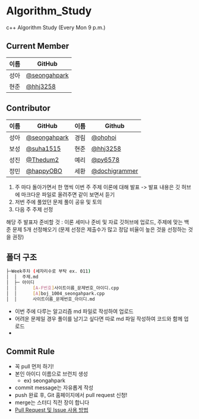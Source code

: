 # Algorithm_Study
c++ Algorithm Study (Every Mon 9 p.m.)

## Current Member

|이름|GitHub|
|---|---|
|성아|[@seongahpark](https://github.com/seongahpark)|
|현준|[@hhj3258](https://github.com/hhj3258)|

## Contributor

|이름|GitHub|이름|Github|
|---|---|---|---|
|성아|[@seongahpark](https://github.com/seongahpark)|경림|[@ohohoi](https://github.com/ohohoi)|
|보성|[@suha1515](https://github.com/suha1515)|현준|[@hhj3258](https://github.com/hhj3258)|
|성진|[@Thedum2](https://github.com/Thedum2)|예리|[@py6578](https://github.com/py6578)|
|정민|[@happyOBO](https://github.com/happyOBO)|세환|[@dochigrammer](https://github.com/dochigrammer)|

1) 주 마다 돌아가면서 한 명씩 이번 주 주제 이론에 대해 발표 -> 발표 내용은 깃 허브에 마크다운 파일로 올려주면 같이 보면서 듣기
2) 저번 주에 풀었던 문제 풀이 공유 및 토의
3) 다음 주 주제 선정

해당 주 발표자 준비할 것 : 이론 세미나 준비 및 자료 깃허브에 업로드, 주제에 맞는 백준 문제 5개 선정해오기 
(문제 선정은 제출수가 많고 정답 비율이 높은 것을 선정하는 것을 권장)

## 폴더 구조
```sh
├─Week주차 (세자리수로 부탁 ex. 011)
│  │  주제.md
│  ├─ 아이디
│  │      [A-F번호]사이트이름_문제번호_아이디.cpp
│  │      [A]boj_1004_seongahpark.cpp
│  │      사이트이름_문제번호_아이디.md
```
+ 이번 주에 다루는 알고리즘 md 파일로 작성하여 업로드
+ 어려운 문제일 경우 풀이를 남기고 싶다면 따로 md 파일 작성하여 코드와 함께 업로드
+ 
## Commit Rule
+ 꼭 pull 먼저 하기!
+ 본인 아이디 이름으로 브런치 생성
  - ex) seongahpark
+ commit message는 자유롭게 작성
+ push 완료 후, Git 홈페이지에서 pull request 신청!
+ merge는 스터디 직전 장이 합니다
+ [Pull Request 및 Issue 사용 방법](https://north-recorder-449.notion.site/PULL-REQUEST-97951f36e13f489a9c5f9d912e81d135)
